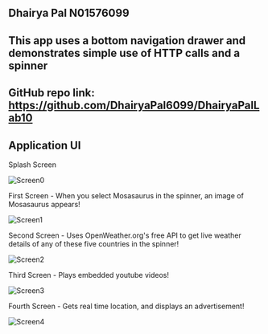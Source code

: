 ## Dhairya Pal N01576099
## This app uses a bottom navigation drawer and demonstrates simple use of HTTP calls and a spinner

## GitHub repo link: https://github.com/DhairyaPal6099/DhairyaPalLab10


## Application UI

Splash Screen


![Screen0](https://github.com/DhairyaPal6099/DhairyaPalLab10/blob/master/DhairyaModule10/src/main/res/drawable/screenshot_splashscreen.png)


First Screen - When you select Mosasaurus in the spinner, an image of Mosasaurus appears!


![Screen1](https://github.com/DhairyaPal6099/DhairyaPalLab10/blob/master/DhairyaModule10/src/main/res/drawable/screenshot_mosasaurus.png)


Second Screen - Uses OpenWeather.org's free API to get live weather details of any of these five countries in the spinner!


![Screen2](https://github.com/DhairyaPal6099/DhairyaPalLab10/blob/master/DhairyaModule10/src/main/res/drawable/screenshot_weather.png)


Third Screen - Plays embedded youtube videos!


![Screen3](https://github.com/DhairyaPal6099/DhairyaPalLab10/blob/master/DhairyaModule10/src/main/res/drawable/screenshot_youtube.png)


Fourth Screen - Gets real time location, and displays an advertisement!


![Screen4](https://github.com/DhairyaPal6099/DhairyaPalLab10/blob/master/DhairyaModule10/src/main/res/drawable/screenshot_location.png)
